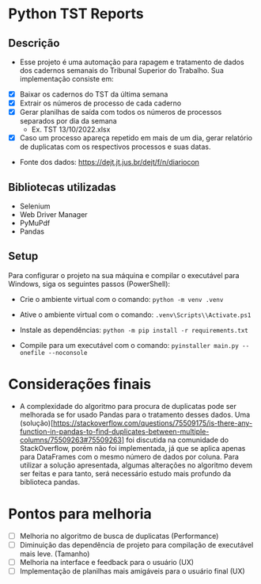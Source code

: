 # Python TST Reports

## Descrição

- Esse projeto é uma automação para rapagem e tratamento de dados dos cadernos semanais do Tribunal Superior do Trabalho. Sua implementação consiste em:

- [x] Baixar os cadernos do TST da última semana
- [x] Extrair os números de processo de cada caderno
- [x] Gerar planilhas de saída com todos os números de processos separados por dia da semana
  - Ex. TST 13/10/2022.xlsx
- [x] Caso um processo apareça repetido em mais de um dia, gerar relatório de duplicatas com os respectivos processos e suas datas.

- Fonte dos dados: https://dejt.jt.jus.br/dejt/f/n/diariocon

## Bibliotecas utilizadas

- Selenium
- Web Driver Manager
- PyMuPdf
- Pandas

## Setup

Para configurar o projeto na sua máquina e compilar o executável para Windows, siga os seguintes passos (PowerShell):

- Crie o ambiente virtual com o comando:
`python -m venv .venv`

- Ative o ambiente virtual com o comando:
`.venv\Scripts\\Activate.ps1`

- Instale as dependências:
`python -m pip install -r requirements.txt`

- Compile para um executável com o comando:
`pyinstaller main.py --onefile --noconsole`

# Considerações finais

- A complexidade do algoritmo para procura de duplicatas pode ser melhorada se for usado Pandas para o tratamento desses dados. Uma (solução)[https://stackoverflow.com/questions/75509175/is-there-any-function-in-pandas-to-find-duplicates-between-multiple-columns/75509263#75509263] foi discutida na comunidade do StackOverflow, porém não foi implementada, já que se aplica apenas para DataFrames com o mesmo número de dados por coluna. Para utilizar a solução apresentada, algumas alterações no algoritmo devem ser feitas e para tanto, será necessário estudo mais profundo da biblioteca pandas.

# Pontos para melhoria

- [ ] Melhoria no algoritmo de busca de duplicatas (Performance)
- [ ] Diminuição das dependência de projeto para compilação de executável mais leve. (Tamanho)
- [ ] Melhoria na interface e feedback para o usuário (UX)
- [ ] Implementação de planilhas mais amigáveis para o usuário final (UX)

